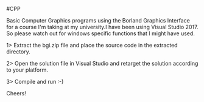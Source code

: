 #CPP

Basic Computer Graphics programs using the Borland Graphics Interface for a course 
I'm taking at my university.I have been using Visual Studio 2017.
So please watch out for windows specific functions that I might have used.

1> Extract the bgi.zip file and place the source code in the extracted directory.

2> Open the solution file in Visual Studio and retarget the solution according to
your platform.

3> Compile and run :-)

Cheers!